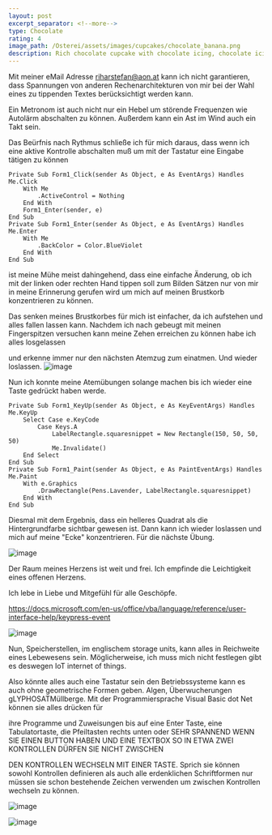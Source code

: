 ```yaml
---
layout: post
excerpt_separator: <!--more-->
type: Chocolate
rating: 4
image_path: /Osterei/assets/images/cupcakes/chocolate_banana.png
description: Rich chocolate cupcake with chocolate icing, chocolate icing in different colours.
---
```

Mit meiner eMail Adresse riharstefan@aon.at kann ich nicht garantieren, dass Spannungen von anderen
Rechenarchitekturen von mir bei der Wahl eines zu tippenden Textes berücksichtigt werden kann.

Ein Metronom ist auch nicht nur ein Hebel um störende Frequenzen wie Autolärm abschalten zu können. Außerdem
kann ein Ast im Wind auch ein Takt sein.

Das Beürfnis nach Rythmus schließe ich für mich daraus, dass wenn ich eine aktive Kontrolle abschalten muß um
mit der Tastatur eine Eingabe tätigen zu können

    Private Sub Form1_Click(sender As Object, e As EventArgs) Handles Me.Click
        With Me
            .ActiveControl = Nothing
        End With
        Form1_Enter(sender, e)
    End Sub
    Private Sub Form1_Enter(sender As Object, e As EventArgs) Handles Me.Enter
        With Me
            .BackColor = Color.BlueViolet
        End With
    End Sub
    
ist meine Mühe meist dahingehend, dass eine einfache Änderung, ob ich mit der linken oder rechten Hand tippen soll
zum Bilden Sätzen nur von mir in meine Erinnerung gerufen wird um mich auf meinen Brustkorb konzentrieren zu können.

Das senken meines Brustkorbes für mich ist einfacher, da ich aufstehen und alles fallen lassen kann. Nachdem ich nach
gebeugt mit meinen Fingerspitzen versuchen kann meine Zehen erreichen zu können habe ich alles losgelassen

und erkenne immer nur den nächsten Atemzug zum einatmen. Und wieder loslassen.
![image](https://user-images.githubusercontent.com/75255909/173179517-385f29eb-c15e-4d92-90ae-38c3e6153a18.png)

Nun ich konnte meine Atemübungen solange machen bis ich wieder eine Taste gedrückt haben werde.

    Private Sub Form1_KeyUp(sender As Object, e As KeyEventArgs) Handles Me.KeyUp
        Select Case e.KeyCode
            Case Keys.A
                LabelRectangle.squaresnippet = New Rectangle(150, 50, 50, 50)
                Me.Invalidate()
        End Select
    End Sub
    Private Sub Form1_Paint(sender As Object, e As PaintEventArgs) Handles Me.Paint
        With e.Graphics
            .DrawRectangle(Pens.Lavender, LabelRectangle.squaresnippet)
        End With
    End Sub
    
Diesmal mit dem Ergebnis, dass ein helleres Quadrat als die Hintergrundfarbe sichtbar gewesen ist. Dann kann
ich wieder loslassen und mich auf meine "Ecke" konzentrieren. Für die nächste Übung.

![image](https://user-images.githubusercontent.com/75255909/173179614-4db4f32c-80ae-4a8f-9dc1-eeebe20acd23.png)

Der Raum meines Herzens ist weit und frei.
Ich empfinde die Leichtigkeit eines offenen Herzens.

Ich lebe in Liebe und Mitgefühl für alle Geschöpfe.

https://docs.microsoft.com/en-us/office/vba/language/reference/user-interface-help/keypress-event

![image](https://user-images.githubusercontent.com/75255909/173191026-6d5a2ef5-82d5-4b84-be9a-00b5d5996d32.png)

Nun, Speicherstellen, im englischem storage units, kann alles in Reichweite eines Lebewesens sein. Möglicherweise,
ich muss mich nicht festlegen gibt es deswegen IoT internet of things.

Also könnte alles auch eine Tastatur sein den Betriebssysteme kann es auch ohne geometrische Formen geben. Algen,
Überwucherungen gLYPHOSATMüllberge. Mit der Programmiersprache Visual Basic dot Net können sie alles drücken für

ihre Programme und Zuweisungen bis auf eine Enter Taste, eine Tabulatortaste, die Pfeiltasten rechts unten oder
SEHR SPANNEND WENN SIE EINEN BUTTON HABEN UND EINE TEXTBOX SO IN ETWA ZWEI KONTROLLEN DÜRFEN SIE NICHT ZWISCHEN

DEN KONTROLLEN WECHSELN MIT EINER TASTE. Sprich sie können sowohl Kontrollen definieren als auch alle erdenklichen
Schriftformen nur müssen sie schon bestehende Zeichen verwenden um zwischen Kontrollen wechseln zu können.

![image](https://user-images.githubusercontent.com/75255909/173191345-e2dc778c-3ee5-462c-8d42-cf1c0ce849b9.png)

![image](https://user-images.githubusercontent.com/75255909/173191378-5dff3cb8-5c4e-4b4a-952e-57da77786924.png)


